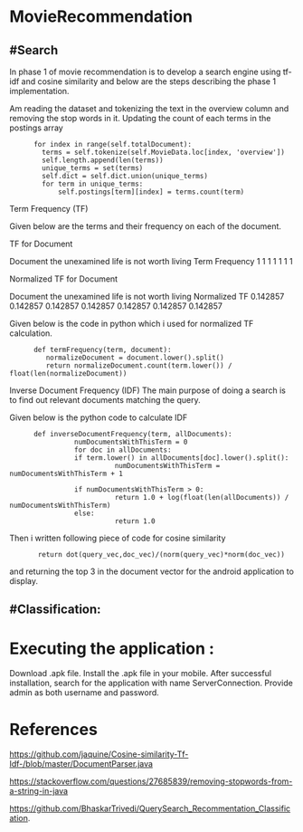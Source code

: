 # MovieRecommendation

#Search
------------------------

In phase 1 of movie recommendation is to develop a search engine using tf-idf and cosine similarity and below are the steps describing the phase 1 implementation.

Am reading the dataset and tokenizing the text in the overview column and removing the stop words in it. Updating the count of each terms in the postings array

          for index in range(self.totalDocument):
            terms = self.tokenize(self.MovieData.loc[index, 'overview'])
            self.length.append(len(terms))          
            unique_terms = set(terms)
            self.dict = self.dict.union(unique_terms)
            for term in unique_terms:          
                self.postings[term][index] = terms.count(term)
                
                
Term Frequency (TF)

Given below are the terms and their frequency on each of the document.

TF for Document


Document	the	unexamined	life	is	not	worth	living
Term Frequency	1	1	1	1	1	1	1


Normalized TF for Document


Document	the	unexamined	life	is	not	worth	living
Normalized TF	0.142857	0.142857	0.142857	0.142857	0.142857	0.142857	0.142857



Given below is the code in python which i used for  normalized TF calculation.

          def termFrequency(term, document):
             normalizeDocument = document.lower().split()
             return normalizeDocument.count(term.lower()) / float(len(normalizeDocument))
 
Inverse Document Frequency (IDF)
The main purpose of doing a search is to find out relevant documents matching the query.

Given below is the python code to calculate IDF


          def inverseDocumentFrequency(term, allDocuments):
                    numDocumentsWithThisTerm = 0
                    for doc in allDocuments:
                    if term.lower() in allDocuments[doc].lower().split():
                              numDocumentsWithThisTerm = numDocumentsWithThisTerm + 1
 
                    if numDocumentsWithThisTerm > 0:
                              return 1.0 + log(float(len(allDocuments)) / numDocumentsWithThisTerm)
                    else:
                              return 1.0

Then i written following piece of code for cosine similarity
                   
           return dot(query_vec,doc_vec)/(norm(query_vec)*norm(doc_vec))
           
and returning the top 3 in the document vector for the android application to display.


#Classification:
---------------------------------------

# Executing the application :

Download .apk file.
Install the .apk file in your mobile.
After successful installation, search for the application with name ServerConnection.
Provide admin as both username and password.

# References

https://github.com/jaquine/Cosine-similarity-Tf-Idf-/blob/master/DocumentParser.java

https://stackoverflow.com/questions/27685839/removing-stopwords-from-a-string-in-java

https://github.com/BhaskarTrivedi/QuerySearch_Recommentation_Classification.

